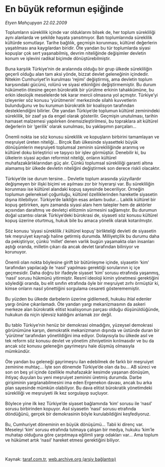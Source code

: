 # En büyük reformun eşiğinde

*Etyen Mahçupyan 22.02.2009*

<div class="taraf_structure_2col_1zq">
<div class="margen_n">



 <p>Toplumların süreklilik içinde var olduklarını bilsek de, her toplum sürekliliği aynı alanlarda ve şekilde hayata yansıtmıyor. Batı toplumlarında süreklilik kültürde somutlaşır. Tarihe bağlılık, geçmişin korunması, kültürel değerlerin yaşatılması ana kaygılardan biridir. Öte yandan bu tür toplumlarda siyasi kopuşlar çok sert yaşanabilmiş, devrim niteliğinde değişimler devletin konum ve işlevini radikal biçimde dönüştürebilmiştir. <br/><br/>Buna karşılık Türkiye’nin de aralarında olduğu bir grup ülkede sürekliliğin geçerli olduğu alan tam aksi yönde, bizzat devlet geleneğinin içindedir. Nitekim Cumhuriyet’in kurulması ‘rejimi’ değiştirmiş, ama devletin toplum karşısındaki gücünü, rolünü ve siyasi etkinliğini değiştirmemiştir. Bu durum hükümetin ötesine geçen bürokratik bir yürütme erkinin tahakkümüne, bu erkin ideolojik meselelerde tek karar mercii olmasına yol açmıştır. Türkiye’yi izleyenler söz konusu ‘yürütmenin’ merkezinde silahlı kuvvetlerin bulunduğunu ve bu kurumun bürokratik bir koalisyon tarafından desteklendiğini bilirler. Öte yandan Türkiye’de toplumun kültürel zeminindeki süreklilik, bir zaaf ya da engel olarak gösterilir. Geçmişin unutulması, tarihin hamaset malzemesi yapılırken önemsizleştirilmesi, bu topraklara ait kültürel değerlerin bir ‘gerilik’ olarak sunulması, bu yaklaşımın parçaları... <br/><br/>Önemli nokta ise söz konusu süreklilik ve kopuşların birbirini tamamlayan ve meşruiyet üreten niteliği... Birçok Batı ülkesinde siyasetteki büyük dönüşümlerin meşruiyeti toplumsal zeminin sürekliliğinde aranmış ve kültürel doku birleştirici ve taşıyıcı bir işlev görmüştür. Denebilir ki, bu ülkelerin siyasi açıdan reformist niteliği, onların kültürel muhafazakârlıklarından güç alır. Çünkü toplumsal sürekliliği garanti altına alamamış bir ülkede devletin niteliğini değiştirmek son derece riskli olacaktır. <br/><br/>Türkiye’de ise durum tersine... Devletle toplum arasında yüzyıllardır değişmeyen bir ilişki biçimi ve aşılması zor bir hiyerarşi var. Bu sürekliliğin korunması ise kültürel alandaki kopuş sayesinde beceriliyor. Örneğin toplumun geleneksel çoğunluğu, kültürel özelliklerinden hareketle siyasetin dışına itilebiliyor. Türkiye’de laikliğin esas anlamı budur... Laiklik kültürel bir kopuş getirirken, aynı zamanda siyasi alanı hem talepler hem de aktörler açısından daraltmış ve devletçi elitizmin sürmesini sağlamıştır. Bu durumun doğal uzantısı olarak Türkiye’deki bürokrasi de, siyaseti söz konusu kültürel kopuş üzerine oturtmuş, hukuk bile bu amaca yönelik olarak kotarılmıştır. <br/><br/>Söz konusu ‘siyasi süreklilik / kültürel kopuş’ birlikteliği devleti de siyasetin tek meşruiyet kaynağı haline getirmiş durumda. Milliyetçilik bu durumu daha da pekiştiriyor, çünkü ‘millet’ denen varlık bugün yaşamakta olan insanları aştığı oranda, milletin çıkarı da ancak devlet tarafından biliniyor ve korunuyor. <br/><br/>Önemli olan nokta böylesine girift bir bütünleşme içinde, siyasetin ‘kim’ tarafından yapılacağı ile ‘nasıl’ yapılması gerektiği sorularının iç içe geçmesidir. Daha doğru bir ifadeyle siyaset ‘kim’ sorusu etrafında yaşanmış, ‘nasıl’ sorusu hükmünü yitirmiştir. Resmî ideoloji kimin yönetmesi gerektiğini söylediği oranda, bu elit sınıfın etrafında öyle bir meşruiyet zırhı örmüştür ki, kimse onların nasıl yönettiğini sorgulama cesareti gösterememiştir. <br/><br/>Bu yüzden bu ülkede darbelerin üzerine gidilemedi, hukuku ihlal edenler yargı önüne çıkarılamadı. Öte yandan yargı mekanizmasının da askeri merkeze alan bürokratik elitist koalisyonun parçası olduğu düşünüldüğünde, hukukun da niçin işlevsiz kaldığını anlamak zor değil. <br/><br/>Bu tablo Türkiye’nin henüz bir demokrasi olmadığını, yüzeysel demokrasi görünümüne karşın, demokratik mekanizmanın dışında ve üstünde duran bir ‘yürütme’ tarafından yönetildiğini ima ediyor. Dolayısıyla bu ülkede asıl ve tek reform söz konusu devlet ve yönetim zihniyetinin kırılmasıdır ve bu da ancak söz konusu geleneğin gayrimeşru hale düşmüş olmasıyla mümkündür. <br/><br/>Öte yandan bu geleneği gayrimeşru ilan edebilmek de farklı bir meşruiyet zeminine muhtaç... İşte son dönemde Türkiye’de olan da bu... AB süreci ve son on beş yıl içinde özellikle muhafazakâr kesimde yaşanan dönüşüm, ihtiyaç duyulan bu yeni meşruiyet zeminini üretmiş durumda. Darbe girişiminin yargılanabilmesini ima eden Ergenekon davası, ancak bu arka plan sayesinde mümkün olabiliyor. Bu dava elitist bürokratik yönetimdeki sürekliliği ve meşruiyeti ilk kez sorgulayıp suçluyor. <br/><br/>Böylece yine ilk kez Türkiye’de siyaset bağlamında ‘kim’ sorusu ile ‘nasıl’ sorusu birbirinden kopuyor. Asıl siyasetin ‘nasıl’ sorusu etrafında döndüğünü, gerçek bir demokrasinin böyle kurulabildiğini keşfediyoruz. <br/><br/>Bu, Cumhuriyet döneminin en büyük dönüşümü... Tabii ki direnç var. Meseleyi ‘kim’ sorusu etrafında tutmaya çalışan bir medya, hukuku ‘kim’le muhatap olduğuna göre çarpıtmaya eğilimli yargı odakları var... Ama toplum ve hükümet artık ‘nasıl’ hareket etmesi gerektiğini biliyor.</p>

<br/>


<div id="taraf_not">
</div>

</div>


</div>

Kaynak: [taraf.com.tr](http://www.taraf.com.tr:80/makale/4138.htm), [web.archive.org (arşiv bağlantısı)](http://web.archive.org/web/20090225092330/http://www.taraf.com.tr:80/makale/4138.htm)
